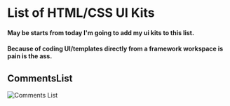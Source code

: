 # List of HTML/CSS UI Kits

#### May be starts from today I'm going to add my ui kits to this list.
#### Because of coding UI/templates directly from a framework workspace is pain is the ass.

## CommentsList
![Comments List](https://github.com/radvil/UI-KITS/blob/main/CommentsList/Screehshots/Screenshot_20210116_235049.png)
